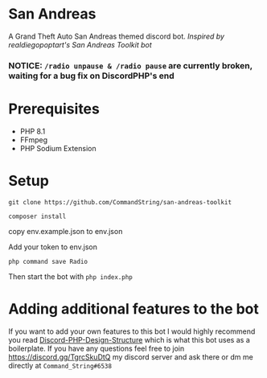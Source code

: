# San Andreas
A Grand Theft Auto San Andreas themed discord bot. *Inspired by realdiegopoptart's San Andreas Toolkit bot*

### NOTICE: `/radio unpause & /radio pause` are currently broken, waiting for a bug fix on DiscordPHP's end

# Prerequisites #

* PHP 8.1
* FFmpeg
* PHP Sodium Extension

# Setup

`git clone https://github.com/CommandString/san-andreas-toolkit`

`composer install`

copy env.example.json to env.json

Add your token to env.json

`php command save Radio`

Then start the bot with `php index.php`

# Adding additional features to the bot

If you want to add your own features to this bot I would highly recommend you read [Discord-PHP-Design-Structure](https://github.com/CommandString/DiscordPHP-Design-Structure) which is what this bot uses as a boilerplate. If you have any questions feel free to join https://discord.gg/TgrcSkuDtQ my discord server and ask there or dm me directly at `Command_String#6538`
